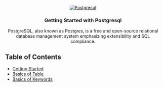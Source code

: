 <p align="center">
  <a href="" rel="noopener">
 <img src="https://i.ibb.co/QJsYRwD/postgresql.jpg" alt="Postgresql"></a>
</p>

<h3 align="center">Getting Started with Postgresql</h3>

<p align="center">PostgreSQL, also known as Postgres, is a free and open-source relational database management system emphasizing extensibility and SQL compliance.
<br>
</p>

## Table of Contents

- [Getting Started](getting-started/getting-started.md)
- [Basics of Table](basics-of-table/basics-of-table.md)
- [Basics of Keywords](basic-of-keywords/basics-of-keywords.md)